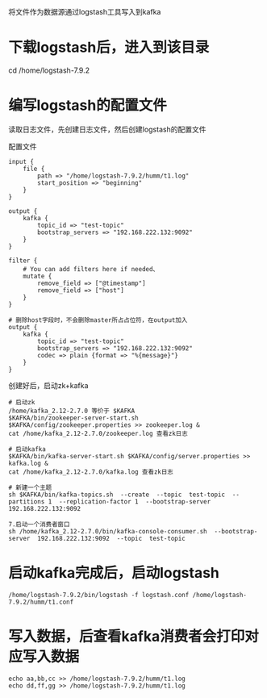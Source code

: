 将文件作为数据源通过logstash工具写入到kafka
# 下载logstash后，进入到该目录
cd /home/logstash-7.9.2

# 编写logstash的配置文件
读取日志文件，先创建日志文件，然后创建logstash的配置文件

配置文件
```text
input {
    file {
        path => "/home/logstash-7.9.2/humm/t1.log"
        start_position => "beginning"
    }
}

output {
    kafka {
        topic_id => "test-topic"
        bootstrap_servers => "192.168.222.132:9092"
    }
}

filter {
    # You can add filters here if needed、
    mutate {
        remove_field => ["@timestamp"]
        remove_field => ["host"]
    }
}

# 删除host字段时，不会删除master所占占位符，在output加入
output {
    kafka {
        topic_id => "test-topic"
        bootstrap_servers => "192.168.222.132:9092"
        codec => plain {format => "%{message}"}
    }
}
```
创建好后，启动zk+kafka
```shell
# 启动zk
/home/kafka_2.12-2.7.0 等价于 $KAFKA
$KAFKA/bin/zookeeper-server-start.sh $KAFKA/config/zookeeper.properties >> zookeeper.log &
cat /home/kafka_2.12-2.7.0/zookeeper.log 查看zk日志

# 启动kafka
$KAFKA/bin/kafka-server-start.sh $KAFKA/config/server.properties >> kafka.log &
cat /home/kafka_2.12-2.7.0/kafka.log 查看zk日志

# 新建一个主题
sh $KAFKA/bin/kafka-topics.sh  --create  --topic  test-topic  --partitions 1  --replication-factor 1  --bootstrap-server  192.168.222.132:9092

7.启动一个消费者窗口
sh /home/kafka_2.12-2.7.0/bin/kafka-console-consumer.sh  --bootstrap-server  192.168.222.132:9092  --topic  test-topic
```

# 启动kafka完成后，启动logstash
```shell
/home/logstash-7.9.2/bin/logstash -f logstash.conf /home/logstash-7.9.2/humm/t1.conf

```

# 写入数据，后查看kafka消费者会打印对应写入数据
```shell
echo aa,bb,cc >> /home/logstash-7.9.2/humm/t1.log
echo dd,ff,gg >> /home/logstash-7.9.2/humm/t1.log
```
